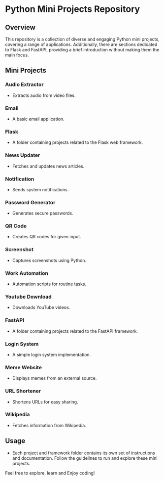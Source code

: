 # Python Mini Projects Repository

## Overview

This repository is a collection of diverse and engaging Python mini projects, covering a range of applications. Additionally, there are sections dedicated to Flask and FastAPI, providing a brief introduction without making them the main focus.

## Mini Projects

### Audio Extractor

- Extracts audio from video files.

### Email

- A basic email application.

### Flask

- A folder containing projects related to the Flask web framework.

### News Updater

- Fetches and updates news articles.

### Notification

- Sends system notifications.

### Password Generator

- Generates secure passwords.

### QR Code

- Creates QR codes for given input.

### Screenshot

- Captures screenshots using Python.

### Work Automation

- Automation scripts for routine tasks.

### Youtube Download

- Downloads YouTube videos.

### FastAPI

- A folder containing projects related to the FastAPI framework.

### Login System

- A simple login system implementation.

### Meme Website

- Displays memes from an external source.

### URL Shortener

- Shortens URLs for easy sharing.

### Wikipedia

- Fetches information from Wikipedia.

## Usage

- Each project and framework folder contains its own set of instructions and documentation. Follow the guidelines to run and explore these mini projects.

Feel free to explore, learn and Enjoy coding!
